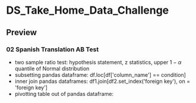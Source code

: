 # DS_Take_Home_Data_Challenge

## Preview

### 02 Spanish Translation AB Test
- two sample ratio test: hypothesis statement, z statistics, upper $1-\alpha$ quantile of Normal distribution
- subsetting pandas dataframe: df.loc[df['column_name'] == condition]
- inner join pandas dataframes: df1.join[df2.set_index('foreign key'), on = 'foreign key']
- pivotting table out of pandas dataframe: 